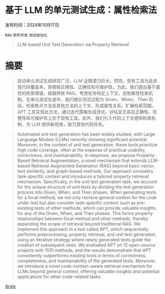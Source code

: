 # 基于 LLM 的单元测试生成：属性检索法

发布时间：2024年10月17日

`RAG` `软件开发` `测试自动化`

> LLM-based Unit Test Generation via Property Retrieval

# 摘要

> 自动单元测试生成研究广泛，LLM 近期潜力巨大。然而，现有工具为追求高代码覆盖率，常牺牲实用性、正确性和可维护性。为此，我们提出基于属性的检索增强，超越传统 RAG，考虑任务特定上下文，定制属性检索机制。在单元测试生成中，我们细分测试过程为 Given、When、Then 阶段，检索焦点方法及其他方法的上下文，形成属性关系，扩展检索范围。APT 工具实现此方法，通过迭代策略生成测试，评估显示其在正确性、完整性和可维护性上优于现有工具。此外，我们引入代码上下文感知检索机制，为 LLM 提供新视角，助力其他代码任务。

> Automated unit test generation has been widely studied, with Large Language Models (LLMs) recently showing significant potential. Moreover, in the context of unit test generation, these tools prioritize high code coverage, often at the expense of practical usability, correctness, and maintainability. In response, we propose Property-Based Retrieval Augmentation, a novel mechanism that extends LLM-based Retrieval-Augmented Generation (RAG) beyond basic vector, text similarity, and graph-based methods. Our approach considers task-specific context and introduces a tailored property retrieval mechanism. Specifically, in the unit test generation task, we account for the unique structure of unit tests by dividing the test generation process into Given, When, and Then phases. When generating tests for a focal method, we not only retrieve general context for the code under test but also consider task-specific context such as pre-existing tests of other methods, which can provide valuable insights for any of the Given, When, and Then phases. This forms property relationships between focal method and other methods, thereby expanding the scope of retrieval beyond traditional RAG. We implement this approach in a tool called APT, which sequentially performs preprocessing, property retrieval, and unit test generation, using an iterative strategy where newly generated tests guide the creation of subsequent ones. We evaluated APT on 12 open-source projects with 1515 methods, and the results demonstrate that APT consistently outperforms existing tools in terms of correctness, completeness, and maintainability of the generated tests. Moreover, we introduce a novel code-context-aware retrieval mechanism for LLMs beyond general context, offering valuable insights and potential applications for other code-related tasks.

[Arxiv](https://arxiv.org/abs/2410.13542)